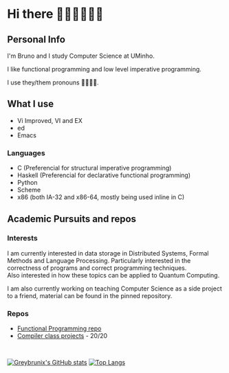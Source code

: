 # Hi there 👋:sparkles::blush::rainbow_flag::sparkles:

## Personal Info

I'm Bruno and I study Computer Science at UMinho.

I like functional programming and low level imperative programming.

I use they/them pronouns 🏳️‍🌈:transgender_flag:.

## What I use

* Vi Improved, VI and EX
* ed
* Emacs

### Languages

* C (Preferencial for structural imperative programming)
* Haskell (Preferencial for declarative functional programming)
* Python
* Scheme
* x86 (both IA-32 and x86-64, mostly being used inline in C)

## Academic Pursuits and repos

### Interests
I am currently interested in data storage in Distributed Systems, Formal Methods and Language Processing.
Particularly interested in the correctness of programs and correct programming techniques. </br>
Also interested in how these topics can be applied to Quantum Computing.

I am also currently working on teaching Computer Science as a side project to a friend, material can be found in the pinned repository.

### Repos

 * [Functional Programming repo](https://github.com/greybrunix/pf2022)
 * [Compiler class projects](https://github.com/greybrunix/PLC) - 20/20

</br>

[![Greybrunix's GitHub stats](https://github-readme-stats.vercel.app/api?username=greybrunix&theme=synthwave&count_private=true&show_icons=true)](https://github.com/greybrunix/)
[![Top Langs](https://github-readme-stats.vercel.app/api/top-langs/?username=greybrunix&langs_count=10&&layout=compact&theme=synthwave)](https://github.com/greybrunix)
